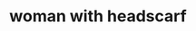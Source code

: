 ---
layout: people&body
title: woman with headscarf
emoji: woman_with_headscarf
permalink: 🧕.html
---